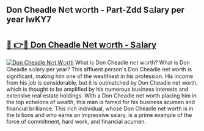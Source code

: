 ## Don Cheadle N𝚎t w𝚘rth - Part-Zdd S𝚊lary per year IwKY7

# <h2><a href="http://gc1z46p.nevu.top/?p=Don+Cheadle">🔗 👉🔴 Don Cheadle N𝚎t w𝚘rth - S𝚊lary</a></h2>

[![Don Cheadle N𝚎t W𝚘rth](https://i.imgur.com/Oavwk0R.jpeg)](http://gc1z46p.nevu.top/?p=Don+Cheadle)
What is Don Cheadle n𝚎t w𝚘rth? What is Don Cheadle s𝚊lary per year?
This affluent person's Don Cheadle net worth is significant, making him one of the wealthiest in his profession. His income from his job is considerable, but it is outmatched by Don Cheadle net worth, which is thought to be amplified by his numerous business interests and extensive real estate holdings. With a Don Cheadle net worth placing him in the top echelons of wealth, this man is famed for his business acumen and financial brilliance. This rich individual, whose Don Cheadle net worth is in the billions and who earns an impressive salary, is a prime example of the force of commitment, hard work, and financial acumen.
